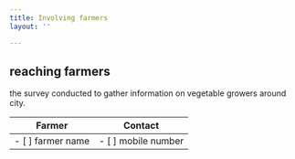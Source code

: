 ```yaml
---
title: Involving farmers
layout: ''

---
```

## reaching farmers
the survey conducted to gather information on vegetable growers around city.

Farmer  |  Contact
---------- | ------------
- [ ] farmer name | - [ ] mobile number